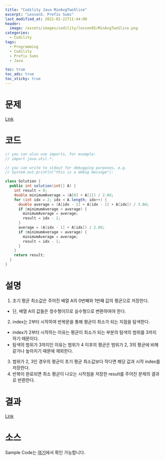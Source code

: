 ```yaml
---
title: "Codility Java MinAvgTwoSlice"
excerpt: "Lesson5. Prefix Sums"
last_modified_at: 2021-02-21T11:44:00
header:
  image: /assets/images/codility/lesson05/MinAvgTwoSlice.png
categories:
  - Codility
tags:
  - Programming
  - Codility
  - Prefix Sums
  - Java

toc: true
toc_ads: true
toc_sticky: true
---
```

# 문제
[Link](https://app.codility.com/programmers/lessons/5-prefix_sums/min_avg_two_slice/)

# 코드
```java
// you can also use imports, for example:
// import java.util.*;

// you can write to stdout for debugging purposes, e.g.
// System.out.println("this is a debug message");

class Solution {
  public int solution(int[] A) {
    int result = 0;
    double minimumAverage = (A[0] + A[1]) / 2.0d;
    for (int idx = 2; idx < A.length; idx++) {
      double average = (A[idx - 2] + A[idx - 1] + A[idx]) / 3.0d;
      if (minimumAverage > average) {
        minimumAverage = average;
        result = idx - 2;
      }
      average = (A[idx - 1] + A[idx]) / 2.0d;
      if (minimumAverage > average) {
        minimumAverage = average;
        result = idx - 1;
      }
    }
    return result;
  }
}
```

# 설명
1. 초기 평균 최소값은 주어진 배열 A의 0번째와 1번째 값의 평균으로 저장한다.
- 단, 배열 A의 값들은 정수형이므로 실수형으로 변환하여야 한다.
2. index는 2부터 시작하여 반복문을 통해 평균이 최소가 되는 지점을 탐색한다.
- index가 2부터 시작하는 이유는 평균이 최소가 되는 부분의 탐색의 범위를 3까지 하기 때문이다.
- 탐색의 범위가 3까지인 이유는 범위가 4 이후의 평균은 범위가 2, 3의 평균에 비해 같거나 높아지기 때문에 제외한다.
3. 범위가 2, 3인 경우의 평균이 초기 평균 최소값보다 작다면 해당 값과 시작 index를 저장한다.
4. 반복이 완료되면 최소 평균이 나오는 시작점을 저장한 result를 주어진 문제의 결과로 반환한다.

# 결과
[Link](https://app.codility.com/demo/results/training8NYBNN-9FU/)

# 소스
Sample Code는 [여기](https://github.com/GracefulSoul/codility/blob/master/src/main/java/lesson05/MinAvgTwoSlice.java)에서 확인 가능합니다.